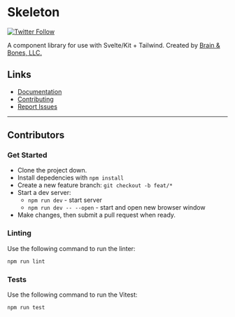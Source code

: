 # Skeleton

[![Twitter Follow](https://img.shields.io/twitter/follow/brain_and_bones?style=social)](https://twitter.com/brain_and_bones)

A component library for use with Svelte/Kit + Tailwind. Created by [Brain & Bones, LLC.](https://www.brainandbonesllc.com/)

## Links

- [Documentation](https://skeleton.brainandbonesllc.com/)
- [Contributing](https://skeleton.brainandbonesllc.com/docs/contributions)
- [Report Issues](https://github.com/Brain-Bones/skeleton/issues)

---

## Contributors

### Get Started

* Clone the project down.
* Install depedencies with `npm install`
* Create a new feature branch: `git checkout -b feat/*`
* Start a dev server:
    * `npm run dev` - start server
    * `npm run dev -- --open` - start and open new browser window
* Make changes, then submit a pull request when ready.

### Linting

Use the following command to run the linter:

```bash
npm run lint
```

### Tests

Use the following command to run the Vitest:

```bash
npm run test
```
